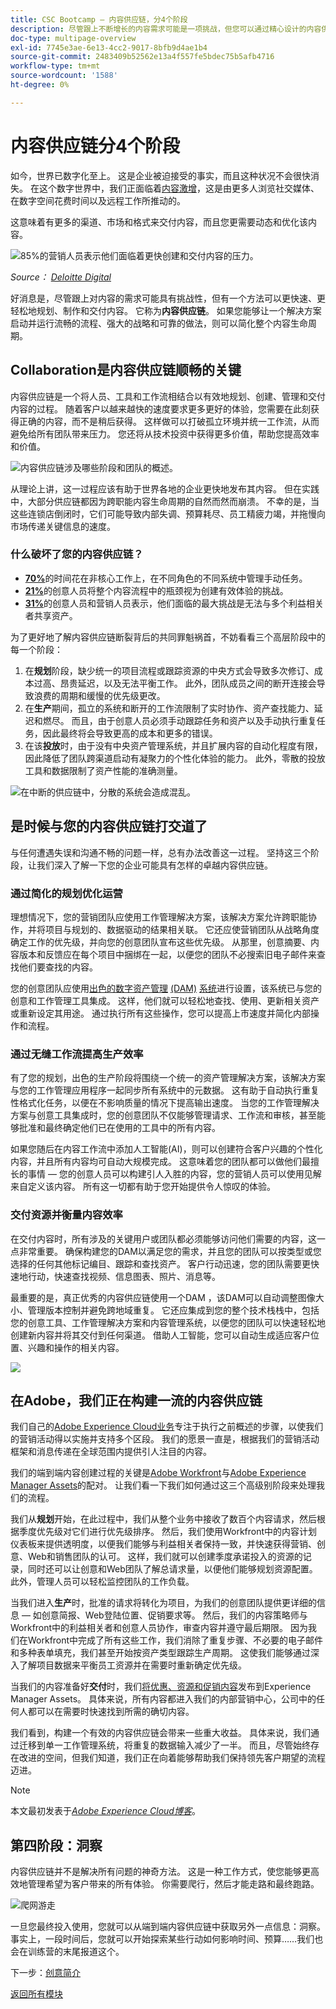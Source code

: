 ```yaml
---
title: CSC Bootcamp — 内容供应链，分4个阶段
description: 尽管跟上不断增长的内容需求可能是一项挑战，但您可以通过精心设计的内容供应链快速轻松地规划、制作和交付内容。
doc-type: multipage-overview
exl-id: 7745e3ae-6e13-4cc2-9017-8bfb9d4ae1b4
source-git-commit: 2483409b52562e13a4f557fe5bdec75b5afb4716
workflow-type: tm+mt
source-wordcount: '1588'
ht-degree: 0%

---
```


# 内容供应链分4个阶段

如今，世界已数字化至上。 这是企业被迫接受的事实，而且这种状况不会很快消失。 在这个数字世界中，我们正面临着[内容激增](https://www.prnewswire.com/news-releases/content-marketing-market-size-to-grow-by-usd-487-24-billion--by-objective-platform-end-user-and-geography---forecast-and-analysis-2022-2026--301562808.html)，这是由更多人浏览社交媒体、在数字空间花费时间以及远程工作所推动的。

这意味着有更多的渠道、市场和格式来交付内容，而且您更需要动态和优化该内容。

![85%的营销人员表示他们面临着更快创建和交付内容的压力。](./images/pressure-to-create-content.png)

_Source：_ [_Deloitte Digital_](https://www2.deloitte.com/content/dam/Deloitte/uk/Documents/consultancy/deloitte-uk-future-of-experience-time-to-market.pdf)

好消息是，尽管跟上对内容的需求可能具有挑战性，但有一个方法可以更快速、更轻松地规划、制作和交付内容。 它称为&#x200B;**内容供应链**。 如果您能够让一个解决方案启动并运行流畅的流程、强大的战略和可靠的做法，则可以简化整个内容生命周期。

## Collaboration是内容供应链顺畅的关键

内容供应链是一个将人员、工具和工作流相结合以有效地规划、创建、管理和交付内容的过程。 随着客户以越来越快的速度要求更多更好的体验，您需要在此刻获得正确的内容，而不是稍后获得。 这样做可以打破孤立环境并统一工作流，从而避免给所有团队带来压力。 您还将从技术投资中获得更多价值，帮助您提高效率和价值。

![内容供应链涉及哪些阶段和团队的概述。](./images/csc-overview.png)

从理论上讲，这一过程应该有助于世界各地的企业更快地发布其内容。 但在实践中，大部分供应链都因为跨职能内容生命周期的自然而然而崩溃。 不幸的是，当这些连锁店倒闭时，它们可能导致内部失调、预算耗尽、员工精疲力竭，并拖慢向市场传递关键信息的速度。

### 什么破坏了您的内容供应链？

- [**70%**](https://business.adobe.com/resources/reports/future-creative-experiences.html)的时间花在非核心工作上，在不同角色的不同系统中管理手动任务。
- [**21%**](https://business.adobe.com/resources/reports/future-creative-experiences.html)的创意人员将整个内容流程中的瓶颈视为创建有效体验的挑战。
- [**31%**](https://www.fotoware.com/blog/dam-industry-trends-by-fotoware)的创意人员和营销人员表示，他们面临的最大挑战是无法与多个利益相关者共享资产。

为了更好地了解内容供应链断裂背后的共同罪魁祸首，不妨看看三个高层阶段中的每一个阶段：

1. 在&#x200B;**规划**&#x200B;阶段，缺少统一的项目流程或跟踪资源的中央方式会导致多次修订、成本过高、昂贵延迟，以及无法平衡工作。 此外，团队成员之间的断开连接会导致浪费的周期和缓慢的优先级更改。
2. 在&#x200B;**生产**&#x200B;期间，孤立的系统和断开的工作流限制了实时协作、资产查找能力、延迟和燃尽。 而且，由于创意人员必须手动跟踪任务和资产以及手动执行重复任务，因此最终将会导致更高的成本和更多的错误。
3. 在该&#x200B;**投放**&#x200B;时，由于没有中央资产管理系统，并且扩展内容的自动化程度有限，因此降低了团队跨渠道启动有凝聚力的个性化体验的能力。 此外，零散的投放工具和数据限制了资产性能的准确测量。

![在中断的供应链中，分散的系统会造成混乱。](./images/fragmented-supply-chain.png)

## 是时候与您的内容供应链打交道了

与任何遭遇失误和沟通不畅的问题一样，总有办法改善这一过程。 坚持这三个阶段，让我们深入了解一下您的企业可能具有怎样的卓越内容供应链。

### 通过简化的规划优化运营

理想情况下，您的营销团队应使用工作管理解决方案，该解决方案允许跨职能协作，并将项目与规划的、数据驱动的结果相关联。 它还应使营销团队从战略角度确定工作的优先级，并向您的创意团队宣布这些优先级。 从那里，创意摘要、内容版本和反馈应在每个项目中捆绑在一起，以便您的团队不必搜索旧电子邮件来查找他们要查找的内容。

您的创意团队应使用[出色的数字资产管理](https://business.adobe.com/products/experience-manager/assets/digital-asset-management.html) [(DAM)](https://business.adobe.com/products/experience-manager/assets/digital-asset-management.html) [系统](https://business.adobe.com/products/experience-manager/assets/digital-asset-management.html)进行设置，该系统已与您的创意和工作管理工具集成。 这样，他们就可以轻松地查找、使用、更新相关资产或重新设定其用途。 通过执行所有这些操作，您可以提高上市速度并简化内部操作和流程。

### 通过无缝工作流提高生产效率

有了您的规划，出色的生产阶段将围绕一个统一的资产管理解决方案，该解决方案与您的工作管理应用程序一起同步所有系统中的元数据。 这有助于自动执行重复性格式化任务，以便在不影响质量的情况下提高输出速度。 当您的工作管理解决方案与创意工具集成时，您的创意团队不仅能够管理请求、工作流和审核，甚至能够批准和最终确定他们已在使用的工具中的所有内容。

如果您随后在内容工作流中添加人工智能(AI)，则可以创建符合客户兴趣的个性化内容，并且所有内容均可自动大规模完成。 这意味着您的团队都可以做他们最擅长的事情 — 您的创意人员可以构建引人入胜的内容，您的营销人员可以使用见解来自定义该内容。 所有这一切都有助于您开始提供令人惊叹的体验。

### 交付资源并衡量内容效率

在交付内容时，所有涉及的关键用户或团队都必须能够访问他们需要的内容，这一点非常重要。 确保构建您的DAM以满足您的需求，并且您的团队可以按类型或您选择的任何其他标记编目、跟踪和查找资产。 客户行动迅速，您的团队需要更快速地行动，快速查找视频、信息图表、照片、消息等。

最重要的是，真正优秀的内容供应链使用一个DAM ，该DAM可以自动调整图像大小、管理版本控制并避免跨地域重复。 它还应集成到您的整个技术栈栈中，包括您的创意工具、工作管理解决方案和内容管理系统，以便您的团队可以快速轻松地创建新内容并将其交付到任何渠道。 借助人工智能，您可以自动生成适应客户位置、兴趣和操作的相关内容。

![](./images/csc-in-action.png)

## 在Adobe，我们正在构建一流的内容供应链

我们自己的[Adobe Experience Cloud业务](https://business.adobe.com/)专注于执行之前概述的步骤，以使我们的营销活动得以实施并支持多个区段。 我们的愿景一直是，根据我们的营销活动框架和消息传递在全球范围内提供引人注目的内容。

我们的端到端内容创建过程的关键是[Adobe Workfront](https://business.adobe.com/products/workfront/main.html)与[Adobe Experience Manager Assets](https://business.adobe.com/products/experience-manager/assets/aem-assets.html)的配对。 让我们看一下我们如何通过这三个高级别阶段来处理我们的流程。

我们从&#x200B;**规划**&#x200B;开始，在此过程中，我们从整个业务中接收了数百个内容请求，然后根据季度优先级对它们进行优先级排序。 然后，我们使用Workfront中的内容计划仪表板来提供透明度，以便我们能够与利益相关者保持一致，并快速获得营销、创意、Web和销售团队的认可。 这样，我们就可以创建季度承诺投入的资源的记录，同时还可以让创意和Web团队了解总请求量，以便他们能够规划资源配置。 此外，管理人员可以轻松监控团队的工作负载。

当我们进入&#x200B;**生产**&#x200B;时，批准的请求将转化为项目，为我们的创意团队提供更详细的信息 — 如创意简报、Web登陆位置、促销要求等。 然后，我们的内容策略师与Workfront中的利益相关者和创意人员协作，审查内容并遵守最后期限。 因为我们在Workfront中完成了所有这些工作，我们消除了重复步骤、不必要的电子邮件和多种表单填充，我们甚至开始按资产类型跟踪生产周期。 这使我们能够通过深入了解项目数据来平衡员工资源并在需要时重新确定优先级。

当我们的内容准备好&#x200B;**交付**&#x200B;时，我们[将优惠、资源和促销内容](https://business.adobe.com/customer-success-stories/adobe-content-hub-case-study.html)发布到Experience Manager Assets。 具体来说，所有内容都进入我们的内部营销中心，公司中的任何人都可以在需要时快速找到所需的确切内容。

我们看到，构建一个有效的内容供应链会带来一些重大收益。 具体来说，我们通过迁移到单一工作管理系统，将重复的数据输入减少了一半。 而且，尽管始终存在改进的空间，但我们知道，我们正在向着能够帮助我们保持领先客户期望的流程迈进。

>[!NOTE]
>
> 本文最初发表于&#x200B;[_Adobe Experience Cloud博客_](https://business.adobe.com/blog/how-to/create-a-content-supply-chain-that-will-stand-the-test-of-time)。

## 第四阶段：洞察

内容供应链并不是解决所有问题的神奇方法。 这是一种工作方式，使您能够更高效地管理希望为客户带来的所有体验。 你需要爬行，然后才能走路和最终跑路。

![爬网游走](./images/crawl-walk-run.png)

一旦您最终投入使用，您就可以从端到端内容供应链中获取另外一点信息：洞察。 事实上，一段时间后，您就可以开始探索某些行动如何影响时间、预算……我们也会在训练营的末尾报道这个。

下一步：[创意简介](./creative-brief.md)

[返回所有模块](./overview.md)
